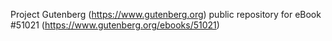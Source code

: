 Project Gutenberg (https://www.gutenberg.org) public repository for
eBook #51021 (https://www.gutenberg.org/ebooks/51021)
